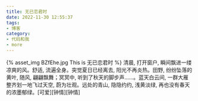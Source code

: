 ```yaml
---
title: 无已恋君时
date: 2022-11-30 12:55:37
tags:
- 博客
category:
- 代码和我
- more
---
```

{% asset_img BZfEhe.jpg This is 无已恋君时 %}
清晨, 打开窗户, 瞬间飘进一缕凉爽的风。舒适, 流遍全身。突觉夏日已经离去, 阳光不再炎热。田野, 纷纷坠落的黄叶, 随风, 翩翩飘舞；冥冥中, 听到了秋天的脚步声……。蓝天白云间, 一群大雁整齐划一地飞过天空, 蔚为壮观。远处的青山, 隐隐约约, 浅黄淡绿, 再也没有春天的浓墨郁绿。[可爱][钟情][钟情]